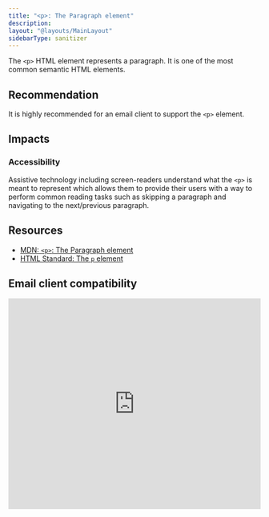 ```yaml
---
title: "<p>: The Paragraph element"
description:
layout: "@layouts/MainLayout"
sidebarType: sanitizer
---
```


The `<p>` HTML element represents a paragraph. It is one of the most common semantic HTML elements.

## Recommendation

It is highly recommended for an email client to support the `<p>` element.

## Impacts

### Accessibility
Assistive technology including screen-readers understand what the `<p>` is meant to represent which allows them to provide their users with a way to perform common reading tasks such as skipping a paragraph and navigating to the next/previous paragraph.

## Resources

- [MDN: `<p>`: The Paragraph element](https://developer.mozilla.org/en-US/docs/Web/HTML/Element/p)
- [HTML Standard: The `p` element](https://html.spec.whatwg.org/multipage/grouping-content.html#the-p-element)

## Email client compatibility

<iframe title="Can I email… &lt;p&gt; element" src="https://embed.caniemail.com/html-p/" width="640" height="420" style="width:100%; max-width:40rem; height:26.25rem; border:none;" loading="lazy"></iframe>